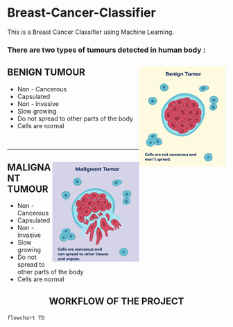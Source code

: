 # Breast-Cancer-Classifier
This is a Breast Cancer Classifier using Machine Learning.

### There are two types of tumours detected in human body : 

<div>
<img align = 'right' src = "Benign tumour.png" alt="Benign tumour" height=230 width=200>
<h2>BENIGN TUMOUR</h2>
<ul>
  <li>  Non - Cancerous
  <li>  Capsulated
  <li>  Non - invasive
  <li>  Slow growing
  <li>  Do not spread to other parts of the body
  <li>  Cells are normal
</ul>
</div>
<br><hr>
<div>
<img align = 'right' src = "Malignant Tumour.png" alt="Malignant tumour" height=230 width=200>
<h2>MALIGNANT TUMOUR</h2>
<ul>
  <li> Non - Cancerous
  <li> Capsulated
  <li> Non - invasive
  <li> Slow growing
  <li> Do not spread to other parts of the body
  <li> Cells are normal
</ul>
</div>

<h2 align="center">WORKFLOW OF THE PROJECT </h2>

```mermaid
flowchart TD

```
